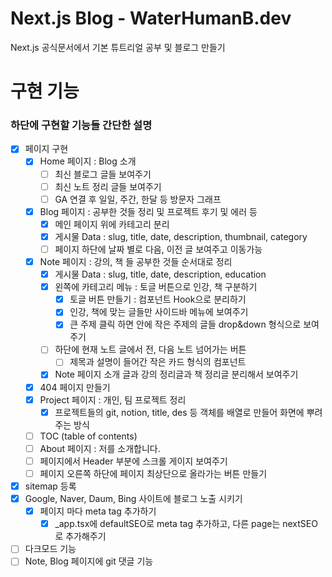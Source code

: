 # Next.js Blog - WaterHumanB.dev

Next.js 공식문서에서 기본 튜트리얼 공부 및 블로그 만들기

# 구현 기능

### 하단에 구현할 기능들 간단한 설명

- [x] 페이지 구현
  - [x] Home 페이지 : Blog 소개
    - [ ] 최신 블로그 글들 보여주기
    - [ ] 최신 노트 정리 글들 보여주기
    - [ ] GA 연결 후 일일, 주간, 한달 등 방문자 그래프
  - [x] Blog 페이지 : 공부한 것들 정리 및 프로젝트 후기 및 에러 등
    - [x] 메인 페이지 위에 카테고리 분리
    - [x] 게시물 Data : slug, title, date, description, thumbnail, category
    - [ ] 페이지 하단에 날짜 별로 다음, 이전 글 보여주고 이동가능
  - [x] Note 페이지 : 강의, 책 들 공부한 것들 순서대로 정리
    - [x] 게시물 Data : slug, title, date, description, education
    - [x] 왼쪽에 카테고리 메뉴 : 토글 버튼으로 인강, 책 구분하기
      - [x] 토글 버튼 만들기 : 컴포넌트 Hook으로 분리하기
      - [x] 인강, 책에 맞는 글들만 사이드바 메뉴에 보여주기
      - [x] 큰 주제 클릭 하면 안에 작은 주제의 글들 drop&down 형식으로 보여주기
    - [ ] 하단에 현재 노트 글에서 전, 다음 노트 넘어가는 버튼
      - [ ] 제목과 설명이 들어간 작은 카드 형식의 컴포넌트
    - [x] Note 페이지 소개 글과 강의 정리글과 책 정리글 분리해서 보여주기
  - [x] 404 페이지 만들기
  - [x] Project 페이지 : 개인, 팀 프로젝트 정리
    - [x] 프로젝트들의 git, notion, title, des 등 객체를 배열로 만들어 화면에 뿌려주는 방식
  - [ ] TOC (table of contents)
  - [ ] About 페이지 : 저를 소개합니다.
  - [ ] 페이지에서 Header 부분에 스크롤 게이지 보여주기
  - [ ] 페이지 오른쪽 하단에 페이지 최상단으로 올라가는 버튼 만들기
- [x] sitemap 등록
- [x] Google, Naver, Daum, Bing 사이트에 블로그 노출 시키기
  - [x] 페이지 마다 meta tag 추가하기
    - [x] \_app.tsx에 defaultSEO로 meta tag 추가하고, 다른 page는 nextSEO로 추가해주기
- [ ] 다크모드 기능
- [ ] Note, Blog 페이지에 git 댓글 기능
